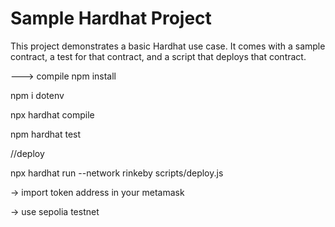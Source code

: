 # Sample Hardhat Project

This project demonstrates a basic Hardhat use case. It comes with a sample contract, a test for that contract, and a script that deploys that contract.



---> compile
npm install

npm i dotenv

npx hardhat compile


npm hardhat test

//deploy


npx hardhat run --network rinkeby scripts/deploy.js 

-> import token address in your metamask

-> use sepolia testnet